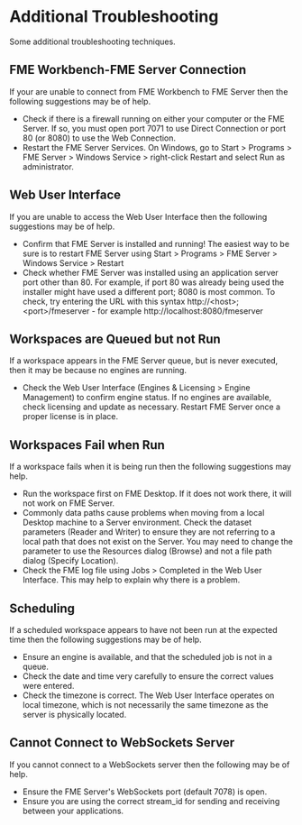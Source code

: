 # Additional Troubleshooting #

Some additional troubleshooting techniques.

## FME Workbench-FME Server Connection ##

If your are unable to connect from FME Workbench to FME Server then the following suggestions may be of help.

- Check if there is a firewall running on either your computer or the FME Server. If so, you must open port 7071 to use Direct Connection or port 80 (or 8080) to use the Web Connection.
- Restart the FME Server Services. On Windows, go to Start &gt; Programs &gt; FME Server &gt; Windows Service &gt; right-click Restart and select Run as administrator.

## Web User Interface ##

If you are unable to access the Web User Interface then the following suggestions may be of help.

- Confirm that FME Server is installed and running! The easiest way to be sure is to restart FME Server using Start &gt; Programs &gt; FME Server &gt; Windows Service &gt; Restart
- Check whether FME Server was installed using an application server port other than 80. For example, if port 80 was already being used the installer might have used a different port; 8080 is most common. To check, try entering the URL with this syntax http://&lt;host&gt;;&lt;port&gt;/fmeserver - for example http://localhost:8080/fmeserver

## Workspaces are Queued but not Run ##

If a workspace appears in the FME Server queue, but is never executed, then it may be because no engines are running.

- Check the Web User Interface (Engines & Licensing &gt; Engine Management) to confirm engine status. If no engines are available, check licensing and update as necessary. Restart FME Server once a proper license is in place.

## Workspaces Fail when Run ##

If a workspace fails when it is being run then the following suggestions may help.

- Run the workspace first on FME Desktop. If it does not work there, it will not work on FME Server.
- Commonly data paths cause problems when moving from a local Desktop machine to a Server environment. Check the dataset parameters (Reader and Writer) to ensure they are not referring to a local path that does not exist on the Server. You may need to change the parameter to use the Resources dialog (Browse) and not a file path dialog (Specify Location).
- Check the FME log file using Jobs &gt; Completed in the Web User Interface. This may help to explain why there is a problem.

## Scheduling ##

If a scheduled workspace appears to have not been run at the expected time then the following suggestions may be of help.

- Ensure an engine is available, and that the scheduled job is not in a queue.
- Check the date and time very carefully to ensure the correct values were entered.
- Check the timezone is correct. The Web User Interface operates on local timezone, which is not necessarily the same timezone as the server is physically located.

## Cannot Connect to WebSockets Server ##

If you cannot connect to a WebSockets server then the following may be of help.

- Ensure the FME Server's WebSockets port (default 7078) is open.
- Ensure you are using the correct stream_id for sending and receiving between your applications.